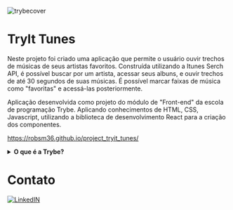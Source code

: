 ![trybecover](https://user-images.githubusercontent.com/109111993/228690909-1a2204ef-ec33-48ef-9a99-35006d6a2e97.jpeg)

# TryIt Tunes
Neste projeto foi criado uma aplicação que permite o usuário ouvir trechos de músicas de seus artistas favoritos. Construída utilizando a Itunes Serch API, é possível buscar por um artista, acessar seus albuns, e ouvir trechos de até 30 segundos de suas músicas. É possível marcar faixas de música como "favoritas" e acessá-las posteriormente. 

Aplicação desenvolvida como projeto do módulo de "Front-end" da escola de programação Trybe. Aplicando conhecimentos de HTML, CSS, Javascript, utilizando a biblioteca de desenvolvimento React para a criação dos componentes.

https://robsm36.github.io/project_tryit_tunes/

<details><summary><b>O que é a Trybe?</b></summary>A Trybe é uma escola de desenvolvimento web que possui comprometimento genuíno com o sucesso profissional de suas pessoas estudantes. A Trybe é um curso livre de educação profissional, uma formação completa em Desenvolvimento Web que te prepara e conecta com o mercado de trabalho. São mais de 1500 horas de formação distribuídas entre estudo de conteúdo, aulas ao vivo, projetos individuais, em grupo e desenvolvimento de habilidades socioemocionais. Para conhecer mais, acesse: https://www.betrybe.com/ </details>

# Contato
[![LinkedIN](https://camo.githubusercontent.com/c00f87aeebbec37f3ee0857cc4c20b21fefde8a96caf4744383ebfe44a47fe3f/68747470733a2f2f696d672e736869656c64732e696f2f62616467652f2d4c696e6b6564496e2d2532333030373742353f7374796c653d666f722d7468652d6261646765266c6f676f3d6c696e6b6564696e266c6f676f436f6c6f723d7768697465)](https://www.linkedin.com/in/robson-mn/)

